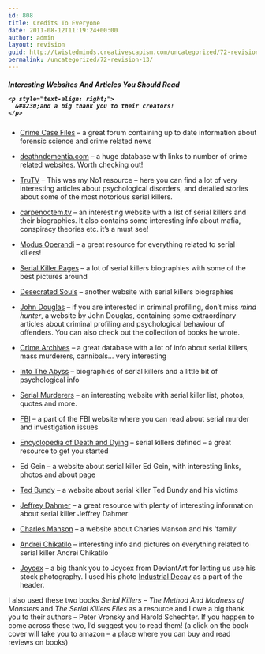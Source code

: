 ```yaml
---
id: 808
title: Credits To Everyone
date: 2011-08-12T11:19:24+00:00
author: admin
layout: revision
guid: http://twistedminds.creativescapism.com/uncategorized/72-revision-13/
permalink: /uncategorized/72-revision-13/
---
```

<p class="dropcap-first">
  <h5>
    Interesting Websites And Articles You Should Read</p> 
    
    <p style="text-align: right;">
      &#8230;and a big thank you to their creators!
    </p>
  </h5>
  
  <ul>
    <li>
      <a href="http://www.crimecasefiles.com/forum/">Crime Case Files</a> &#8211; a great forum containing up to date information about forensic science and crime related news
    </li>
  </ul>
  
  <ul>
    <li>
      <a href="http://www.deathndementia.com">deathndementia.com</a> &#8211; a huge database with links to number of crime related websites. Worth checking out!
    </li>
  </ul>
  
  <ul>
    <li>
      <a href="http://www.trutv.com/library/crime">TruTV</a> &#8211; This was my No1 resource &#8211; here you can find a lot of very interesting articles about psychological disorders, and detailed stories about some of the most notorious serial killers.
    </li>
  </ul>
  
  <ul>
    <li>
      <a href="http://www.carpenoctem.tv">carpenoctem.tv</a> &#8211; an interesting website with a list of serial killers and their biographies. It also contains some interesting info about mafia, conspiracy theories etc. it&#8217;s a must see!
    </li>
  </ul>
  
  <ul>
    <li>
      <a href="http://www.fortunecity.com/roswell/streiber/273/index.html">Modus Operandi</a> &#8211; a great resource for everything related to serial killers!
    </li>
  </ul>
  
  <ul>
    <li>
      <a href="http://www.francesfarmersrevenge.com/stuff/serialkillers/21.htm">Serial Killer Pages</a> &#8211; a lot of serial killers biographies with some of the best pictures around
    </li>
  </ul>
  
  <ul>
    <li>
      <a href="http://www.angelfire.com/wi2/desecratedsouls">Desecrated Souls</a> &#8211; another website with serial killers biographies
    </li>
  </ul>
  
  <ul>
    <li>
      <a href="http://www.johndouglasmindhunter.com">John Douglas</a> &#8211; if you are interested in criminal profiling, don&#8217;t miss <em>mind hunter</em>, a website by John Douglas, containing some extraordinary articles about criminal profiling and psychological behaviour of offenders. You can also check out the collection of books he wrote.
    </li>
  </ul>
  
  <ul>
    <li>
      <a href="http://www.mayhem.net/Crime/serial.html">Crime Archives</a> &#8211; a great database with a lot of info about serial killers, mass murderers, cannibals&#8230; very interesting
    </li>
  </ul>
  
  <ul>
    <li>
      <a href="http://members.tripod.com/ol_dirty_paul69/theabyssofthemind/index.html">Into The Abyss</a> &#8211; biographies of serial killers and a little bit of psychological info
    </li>
  </ul>
  
  <ul>
    <li>
      <a href="http://www.geocities.com/serialmurderers/">Serial Murderers</a> &#8211; an interesting website with serial killer list, photos, quotes and more.
    </li>
  </ul>
  
  <ul>
    <li>
      <a href="http://www.fbi.gov/publications/serial_murder.htm#four">FBI</a> &#8211; a part of the FBI website where you can read about serial murder and investigation issues
    </li>
  </ul>
  
  <ul>
    <li>
      <a href="http://www.deathreference.com/Py-Se/Serial-Killers.html">Encyclopedia of Death and Dying</a> &#8211; serial killers defined &#8211; a great resource to get you started
    </li>
  </ul>
  
  <ul>
    <li>
      Ed Gein &#8211; a website about serial killer Ed Gein, with interesting links, photos and about page
    </li>
  </ul>
  
  <ul>
    <li>
      <a href="http://tedbundy.150m.com/main.html">Ted Bundy</a> &#8211; a website about serial killer Ted Bundy and his victims
    </li>
  </ul>
  
  <ul>
    <li>
      <a href="http://www.tornadohills.com/dahmer/">Jeffrey Dahmer</a> &#8211; a great resource with plenty of interesting information about serial killer Jeffrey Dahmer
    </li>
  </ul>
  
  <ul>
    <li>
      <a href="http://www.charliemanson.com/">Charles Manson</a> &#8211; a website about Charles Manson and his &#8216;family&#8217;
    </li>
  </ul>
  
  <ul>
    <li>
      <a href="http://members.tripod.com/~vanessawest/chikatilo.html">Andrei Chikatilo</a> &#8211; interesting info and pictures on everything related to serial killer Andrei Chikatilo
    </li>
  </ul>
  
  <ul>
    <li>
      <a title="joycex on deviantart" href="http://joycex.deviantart.com/">Joycex</a> &#8211; a big thank you to Joycex from DeviantArt for letting us use his stock photography. I used his photo <a title="industrial decay 04" href="http://joycex.deviantart.com/art/industrial-decay-04-44156861">Industrial Decay</a> as a part of the header.
    </li>
  </ul>
  
  <p>
    I also used these two books <em>Serial Killers &#8211; The Method And Madness of Monsters</em> and <em> The Serial Killers Files</em> as a resource and I owe a big thank you to their authors &#8211; Peter Vronsky and Harold Schechter. If you happen to come across these two, I&#8217;d suggest you to read them! (a click on the book cover will take you to amazon &#8211; a place where you can buy and read reviews on books)
  </p>
  
  <div class="left" style="margin-left: 15px;">
    <a href="http://www.amazon.com/Serial-Killers-Method-Madness-Monsters/dp/0425196402/ref=pd_sim_b_1"><img src="/img/books/serialkillers.jpg" alt="" /></a>
  </div>
  
  <div class="right">
    <a href="http://www.amazon.com/Serial-Killer-Files-Terrifying-Murderers/dp/0345465660/ref=pd_bxgy_b_img_b"><img src="/img/books/serialkillersfiles.jpg" alt="" /></a>
  </div>